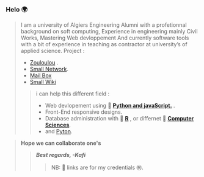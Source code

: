 ### Helo 🌍 

>I am a university of Algiers Engineering  Alumni with a profetionnal background on soft computing,
Experience in engineering mainly Civil Works, Mastering Web devloppement And currently software tools with a bit of experience in teaching as contractor at university’s of applied science.
>Project :
>- [Zouloulou](https://youtu.be/adUXjfNohmw) .
>- [Small Network](https://www.youtube.com/watch?v=H5g-S4LF7rA).
>- [Mail Box](https://youtu.be/8hLDxBDQugY)
>- [Small Wiki](https://youtu.be/afFiHaY1WRg)
>>i can help this different field  :
>>- Web devlopement using 🔗 [**Python and javaScript.**](https://credentials.edx.org/credentials/7ca9badd84c344d593af5aeb759ad5c4/) . 
>>- Front-End responsive designs.
>>- Database administration with 🔗 [**R**](https://courses.edx.org/certificates/4217a624e961448f83b408477323da42) , or differnet 🔗 [**Computer Sciences**](https://certificates.cs50.io/a8536a9a-99ea-40c9-a7d7-b9d18b188446.pdf?size=letter). 
>>- and [Pyton](https://www.python.org/).

>**Hope we can collaborate one's** 
>>***Best regards, -Kafi***
>>>NB: 🔗 links are for my credentials ㊗️. 

